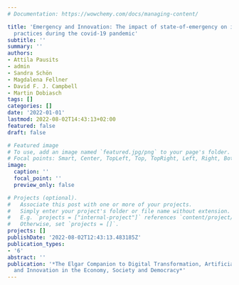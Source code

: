 ```yaml
---
# Documentation: https://wowchemy.com/docs/managing-content/

title: 'Emergency and Innovation: The impact of state-of-emergency on innovative educational
  practices during the covid-19 pandemic'
subtitle: ''
summary: ''
authors:
- Attila Pausits
- admin
- Sandra Schön
- Magdalena Fellner
- David F. J. Campbell
- Martin Dobiasch
tags: []
categories: []
date: '2022-01-01'
lastmod: 2022-08-02T14:43:13+02:00
featured: false
draft: false

# Featured image
# To use, add an image named `featured.jpg/png` to your page's folder.
# Focal points: Smart, Center, TopLeft, Top, TopRight, Left, Right, BottomLeft, Bottom, BottomRight.
image:
  caption: ''
  focal_point: ''
  preview_only: false

# Projects (optional).
#   Associate this post with one or more of your projects.
#   Simply enter your project's folder or file name without extension.
#   E.g. `projects = ["internal-project"]` references `content/project/deep-learning/index.md`.
#   Otherwise, set `projects = []`.
projects: []
publishDate: '2022-08-02T12:43:13.483185Z'
publication_types:
- '6'
abstract: ''
publication: '*The Elgar Companion to Digital Transformation, Artificial Intelligence
  and Innovation in the Economy, Society and Democracy*'
---
```


